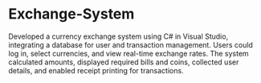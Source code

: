 # Exchange-System
Developed a currency exchange system using C# in Visual Studio, integrating a database for user and transaction management. Users could log in, select currencies, and view real-time exchange rates. The system calculated amounts, displayed required bills and coins, collected user details, and enabled receipt printing for transactions.
